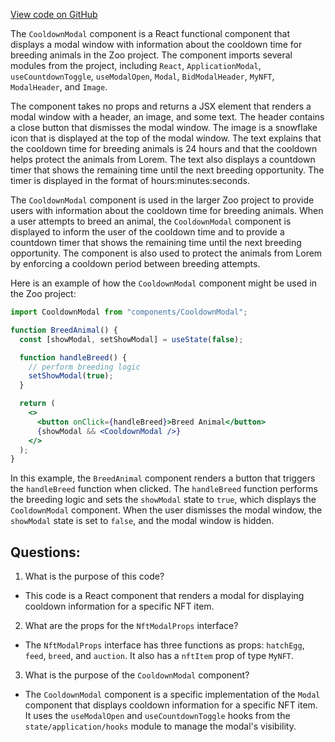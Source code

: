 [View code on GitHub](zoo-labs/zoo/blob/master/core/src/modals/CountdownModal./index.tsx)

The `CooldownModal` component is a React functional component that displays a modal window with information about the cooldown time for breeding animals in the Zoo project. The component imports several modules from the project, including `React`, `ApplicationModal`, `useCountdownToggle`, `useModalOpen`, `Modal`, `BidModalHeader`, `MyNFT`, `ModalHeader`, and `Image`. 

The component takes no props and returns a JSX element that renders a modal window with a header, an image, and some text. The header contains a close button that dismisses the modal window. The image is a snowflake icon that is displayed at the top of the modal window. The text explains that the cooldown time for breeding animals is 24 hours and that the cooldown helps protect the animals from Lorem. The text also displays a countdown timer that shows the remaining time until the next breeding opportunity. The timer is displayed in the format of hours:minutes:seconds. 

The `CooldownModal` component is used in the larger Zoo project to provide users with information about the cooldown time for breeding animals. When a user attempts to breed an animal, the `CooldownModal` component is displayed to inform the user of the cooldown time and to provide a countdown timer that shows the remaining time until the next breeding opportunity. The component is also used to protect the animals from Lorem by enforcing a cooldown period between breeding attempts. 

Here is an example of how the `CooldownModal` component might be used in the Zoo project:

```jsx
import CooldownModal from "components/CooldownModal";

function BreedAnimal() {
  const [showModal, setShowModal] = useState(false);

  function handleBreed() {
    // perform breeding logic
    setShowModal(true);
  }

  return (
    <>
      <button onClick={handleBreed}>Breed Animal</button>
      {showModal && <CooldownModal />}
    </>
  );
}
```

In this example, the `BreedAnimal` component renders a button that triggers the `handleBreed` function when clicked. The `handleBreed` function performs the breeding logic and sets the `showModal` state to `true`, which displays the `CooldownModal` component. When the user dismisses the modal window, the `showModal` state is set to `false`, and the modal window is hidden.
## Questions: 
 1. What is the purpose of this code?
- This code is a React component that renders a modal for displaying cooldown information for a specific NFT item.

2. What are the props for the `NftModalProps` interface?
- The `NftModalProps` interface has three functions as props: `hatchEgg`, `feed`, `breed`, and `auction`. It also has a `nftItem` prop of type `MyNFT`.

3. What is the purpose of the `CooldownModal` component?
- The `CooldownModal` component is a specific implementation of the `Modal` component that displays cooldown information for a specific NFT item. It uses the `useModalOpen` and `useCountdownToggle` hooks from the `state/application/hooks` module to manage the modal's visibility.